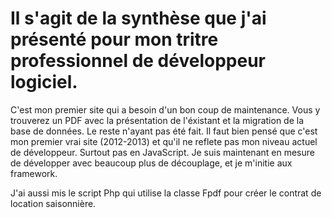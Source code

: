 # Il s'agit de la synthèse que j'ai présenté pour mon tritre professionnel de développeur logiciel.

C'est mon premier site qui a besoin d'un bon coup de maintenance.
Vous y trouverez un PDF avec la présentation de l'éxistant et la migration de la base de données. Le reste n'ayant pas été fait.
Il faut bien pensé que c'est mon premier vrai site (2012-2013) et qu'il ne reflete pas mon niveau actuel de développeur. 
Surtout pas en JavaScript. Je suis maintenant en mesure de développer avec beaucoup plus de découplage, et je m'initie aux framework.

J'ai aussi mis le script Php qui utilise la classe Fpdf pour créer le contrat de location saisonnière.
